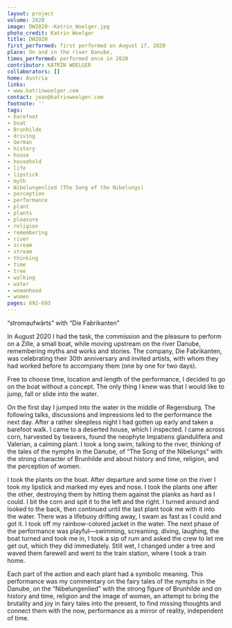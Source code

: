 ```yaml
---
layout: project
volume: 2020
image: DW2020--Katrin_Woelger.jpg
photo_credit: Katrin Woelger
title: DW2020
first_performed: first performed on August 17, 2020
place: On and in the river Danube,
times_performed: performed once in 2020
contributor: KATRIN WOELGER
collaborators: []
home: Austria
links:
- www.katrinwoelger.com
contact: jean@katrinwoelger.com
footnote: ''
tags:
- barefoot
- boat
- Brunhilde
- driving
- German
- history
- house
- household
- life
- lipstick
- myth
- Nibelungenlied (The Song of the Nibelungs)
- perception
- performance
- plant
- plants
- pleasure
- religion
- remembering
- river
- scream
- stream
- thinking
- time
- tree
- walking
- water
- womanhood
- women
pages: 692-693
---
```


“stromaufwärts” with “Die Fabrikanten”

 

In August 2020 I had the task, the commission and the pleasure to perform on a Zille, a small boat, while moving upstream on the river Danube, remembering myths and works and stories. The company, Die Fabrikanten, was celebrating their 30th anniversary and invited artists, with whom they had worked before to accompany them (one by one for two days).

 

Free to choose time, location and length of the performance, I decided to go on the boat without a concept. The only thing I knew was that I would like to jump, fall or slide into the water.

On the first day I jumped into the water in the middle of Regensburg. The following talks, discussions and impressions led to the performance the next day. After a rather sleepless night I had gotten up early and taken a barefoot walk. I came to a deserted house, which I inspected. I came across corn, harvested by beavers, found the neophyte <span class="ITALIC">Impatiens glandulifera</span> and Valerian, a calming plant. I took a long swim, talking to the river, thinking of the tales of the nymphs in the Danube, of “The Song of the Nibelungs” with the strong character of Brunhilde and about history and time, religion, and the perception of women.

I took the plants on the boat. After departure and some time on the river I took my lipstick and marked my eyes and nose. I took the plants one after the other, destroying them by hitting them against the planks as hard as I could. I bit the corn and spit it to the left and the right. I turned around and looked to the back, then continued until the last plant took me with it into the water. There was a lifebuoy drifting away, I swam as fast as I could and got it. I took off my rainbow-colored jacket in the water. The next phase of the performance was playful—swimming, screaming, diving, laughing, the boat turned and took me in, I took a sip of rum and asked the crew to let me get out, which they did immediately. Still wet, I changed under a tree and waved them farewell and went to the train station, where I took a train home.

Each part of the action and each plant had a symbolic meaning. This performance was my commentary on the fairy tales of the nymphs in the Danube, on the “Nibelungenlied” with the strong figure of Brunhilde and on history and time, religion and the image of women, an attempt to bring the brutality and joy in fairy tales into the present, to find missing thoughts and connect them with the now, performance as a mirror of reality, independent of time.